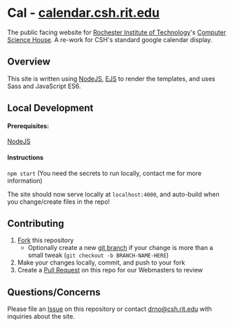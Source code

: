 # Cal - [calendar.csh.rit.edu](https://calendar.csh.rit.edu)

The public facing website for [Rochester Institute of Technology](https://rit.edu/)'s [Computer Science House](https://csh.rit.edu). A re-work for CSH's standard google calendar display.

## Overview

This site is written using [NodeJS](https://nodejs.org/en/), [EJS](https://ejs.co/) to render the templates, and uses Sass and JavaScript ES6.

## Local Development

#### Prerequisites:
[NodeJS](https://nodejs.org/en/download/)

#### Instructions
`npm start`
(You need the secrets to run locally, contact me for more information)

The site should now serve locally at `localhost:4000`, and auto-build when you change/create files in the repo!

## Contributing

1. [Fork](https://help.github.com/en/articles/fork-a-repo) this repository
    - Optionally create a new [git branch](https://git-scm.com/book/en/v2/Git-Branching-Branches-in-a-Nutshell) if your change is more than a small tweak (`git checkout -b BRANCH-NAME-HERE`)
3. Make your changes locally, commit, and push to your fork
4. Create a [Pull Request](https://help.github.com/en/articles/about-pull-requests) on this repo for our Webmasters to review

## Questions/Concerns

Please file an [Issue](https://github.com/Dr-N0/Cal/issues/new) on this repository or contact [drno@csh.rit.edu](mailto:drno@csh.rit.edu) with inquiries about the site.
